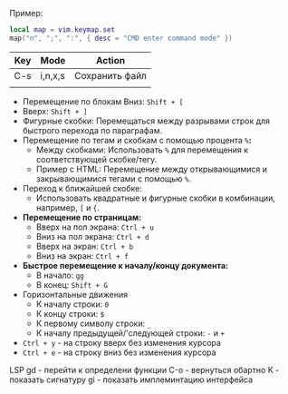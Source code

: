 Пример:
```lua
local map = vim.keymap.set
map("n", ";", ":", { desc = "CMD enter command mode" })
```

| Key | Mode    | Action         |
| --- | ------- | -------------- |
| C-s | i,n,x,s | Сохранить файл |
|     |         |                |

- Перемещение по блокам Вниз: `Shift + [`
- Вверх: `Shift + ]`
- Фигурные скобки: Перемещаться между разрывами строк для быстрого перехода по параграфам.
- Перемещение по тегам и скобкам с помощью процента `%`**:**
  - Между скобками: Использовать `%` для перемещения к соответствующей скобке/тегу.
  - Пример с HTML: Перемещение между открывающимися и закрывающимися тегами с помощью `%`.
- Переход к ближайшей скобке:
  - Использовать квадратные и фигурные скобки в комбинации, например, `[` и `{`.
- **Перемещение по страницам:**
  - Вверх на пол экрана: `Ctrl + u`
  - Вниз на пол экрана: `Ctrl + d`
  - Вверх на экран: `Ctrl + b`
  - Вниз на экран: `Ctrl + f`
- **Быстрое перемещение к началу/концу документа:**
  - В начало: `gg`
  - В конец: `Shift + G`
- Горизонтальные движения
  - К началу строки: `0`
  - К концу строки: `$`
  - К первому символу строки: `_`
  - К началу предыдущей/'следующей строки: `-` и `+`
- `Ctrl + y` - на строку вверх без изменения курсора
- `Ctrl + e` - на строку вниз без изменения курсора

LSP
gd - перейти к определени функции
С-o - вернуться обартно
K - показать сигнатуру
gi - показать имплеминтацию интерфейса
